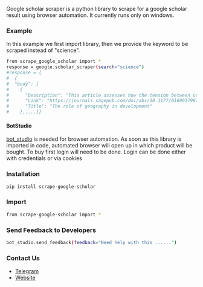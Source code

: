 Google scholar scraper is a python library to scrape for a google scholar result using browser automation. 
It currently runs only on windows.

### Example
In this example we first import library, then we provide the keyword to be scraped instead of "science".
```sh
from scrape_google_scholar import *
response = google.scholar_scraper(search="science")
#response = {
#  {
#  "body": [
#    {
#      "Description": "This article assesses how the tension between centripetal forces (such as forward and backward linkages in production and increasing …",
#      "Link": "https://journals.sagepub.com/doi/abs/10.1177/016001799761012307",
#      "Title": "The role of geography in development"
#    },....]}

```

#### BotStudio
[bot_studio](https://pypi.org/project/bot_studio/) is needed for browser automation. As soon as this library is imported in code, automated browser will open up in which product will be bought. To buy first login will need to be done. Login can be done either with credentials or via cookies


### Installation

```sh
pip install scrape-google-scholar
```

### Import
```sh
from scrape-google-scholar import *
```

### Send Feedback to Developers
```sh
bot_studio.send_feedback(feedback="Need help with this ......")
```

### Contact Us
* [Telegram](https://t.me/datakund)
* [Website](https://datakund.com)

